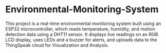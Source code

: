 # Environmental-Monitoring-System
This project is a real-time environmental monitoring system built using an ESP32 microcontroller, which reads temperature, humidity, and motion detection data using a DHT11 sensor. It displays live readings on an RGB LCD display, uses LEDs and a buzzer for alerts, and uploads data to the ThingSpeak cloud for Visualization and Analysis.
